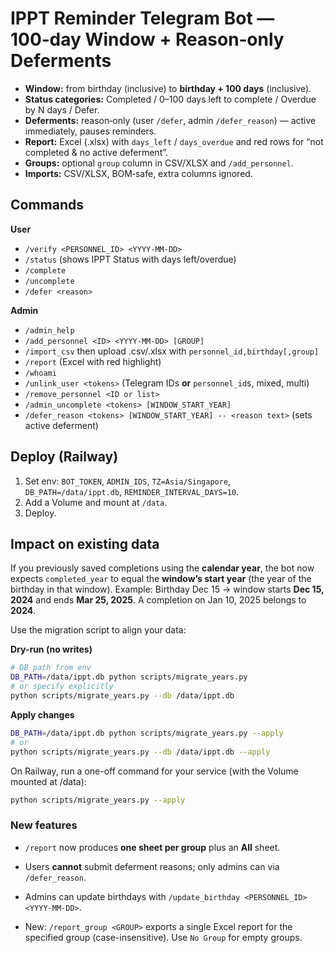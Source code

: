 # IPPT Reminder Telegram Bot — 100‑day Window + Reason‑only Deferments

- **Window:** from birthday (inclusive) to **birthday + 100 days** (inclusive).
- **Status categories:** Completed / 0–100 days left to complete / Overdue by N days / Defer.
- **Deferments:** reason‑only (user `/defer`, admin `/defer_reason`) — active immediately, pauses reminders.
- **Report:** Excel (.xlsx) with `days_left` / `days_overdue` and red rows for “not completed & no active deferment”.
- **Groups:** optional `group` column in CSV/XLSX and `/add_personnel`.
- **Imports:** CSV/XLSX, BOM‑safe, extra columns ignored.

## Commands

**User**
- `/verify <PERSONNEL_ID> <YYYY-MM-DD>`
- `/status` (shows IPPT Status with days left/overdue)
- `/complete`
- `/uncomplete`
- `/defer <reason>`

**Admin**
- `/admin_help`
- `/add_personnel <ID> <YYYY-MM-DD> [GROUP]`
- `/import_csv` then upload .csv/.xlsx with `personnel_id,birthday[,group]`
- `/report` (Excel with red highlight)
- `/whoami`
- `/unlink_user <tokens>` (Telegram IDs **or** `personnel_id`s, mixed, multi)
- `/remove_personnel <ID or list>`
- `/admin_uncomplete <tokens> [WINDOW_START_YEAR]`
- `/defer_reason <tokens> [WINDOW_START_YEAR] -- <reason text>`  (sets active deferment)

## Deploy (Railway)
1) Set env: `BOT_TOKEN`, `ADMIN_IDS`, `TZ=Asia/Singapore`, `DB_PATH=/data/ippt.db`, `REMINDER_INTERVAL_DAYS=10`.
2) Add a Volume and mount at `/data`.
3) Deploy.


## Impact on existing data
If you previously saved completions using the **calendar year**, the bot now expects
`completed_year` to equal the **window’s start year** (the year of the birthday in that window).
Example: Birthday Dec 15 → window starts **Dec 15, 2024** and ends **Mar 25, 2025**. A completion on
Jan 10, 2025 belongs to **2024**.

Use the migration script to align your data:

**Dry-run (no writes)**

```bash
# DB path from env
DB_PATH=/data/ippt.db python scripts/migrate_years.py
# or specify explicitly
python scripts/migrate_years.py --db /data/ippt.db
```

**Apply changes**

```bash
DB_PATH=/data/ippt.db python scripts/migrate_years.py --apply
# or
python scripts/migrate_years.py --db /data/ippt.db --apply
```

On Railway, run a one-off command for your service (with the Volume mounted at /data):

```bash
python scripts/migrate_years.py --apply
```


### New features
- `/report` now produces **one sheet per group** plus an **All** sheet.
- Users **cannot** submit deferment reasons; only admins can via `/defer_reason`.
- Admins can update birthdays with `/update_birthday <PERSONNEL_ID> <YYYY-MM-DD>`.

- New: `/report_group <GROUP>` exports a single Excel report for the specified group (case-insensitive). Use `No Group` for empty groups.
